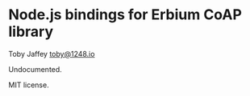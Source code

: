 Node.js bindings for Erbium CoAP library
========================================

Toby Jaffey <toby@1248.io>

Undocumented.

MIT license.

